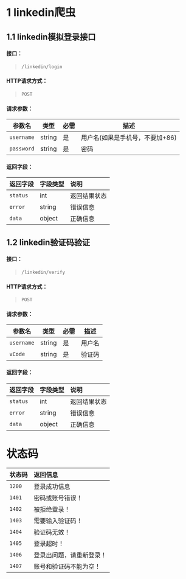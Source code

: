 # 1 linkedin爬虫
## 1.1 linkedin模拟登录接口
#### 接口：
> `/linkedin/login`

#### HTTP请求方式：
> `POST`

#### 请求参数：
|参数名|类型|必需|描述|
|---|---|---|---|
|`username`| string | 是 | 用户名(如果是手机号，不要加+86)|
|`password`| string | 是 | 密码|
#### 返回字段：
|返回字段|字段类型|说明 |
|:----- |:------|:--------- |
|`status`   |int |返回结果状态 |
|`error`|string |错误信息 |
|`data`|object|正确信息|

## 1.2 linkedin验证码验证
#### 接口：
> `/linkedin/verify`

#### HTTP请求方式：
> `POST`

#### 请求参数：
|参数名|类型|必需|描述|
|---|---|---|---|
|`username`| string | 是 | 用户名|
|`vCode`| string | 是 |验证码|
#### 返回字段：
|返回字段|字段类型|说明 |
|:----- |:------|:------ |
|`status`   |int |返回结果状态 |
|`error`|string |错误信息 |
|`data`|object|正确信息|

# 状态码
|状态码|返回信息|
|:----- |:------|
|`1200` | 登录成功信息 |
|`1401` |密码或账号错误！|
|`1402` |被拒绝登录！|
|`1403` |需要输入验证码！|
|`1404` |验证码无效！|
|`1405` |登录超时！|
|`1406` | 登录出问题，请重新登录！ |
|`1407` | 账号和验证码不能为空！ |
